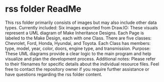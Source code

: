 
# rss folder ReadMe

This rss folder primarily consists of images but may also include other data types.
Currently included:
Six images exported from Draw.IO: These visuals represent a UML diagram of Make Inheritance Designs.
Each Page is labeled to the Make Design, each with one Class. There are five classes: Chevrolet, Ford, Honda, Hyundai, and Toyota. Each Class has members: type, model, year, color, doors, engine type, and transmission. 
Purpose:
These UML diagrams provide a clear logic to the main program and help visualize and plan the development process. 
Additional notes:
Please refer to their filenames for specific details about the individual resource files.
Feel free to contact the repository owner if you require further assistance or have questions regarding the rss folder content.
